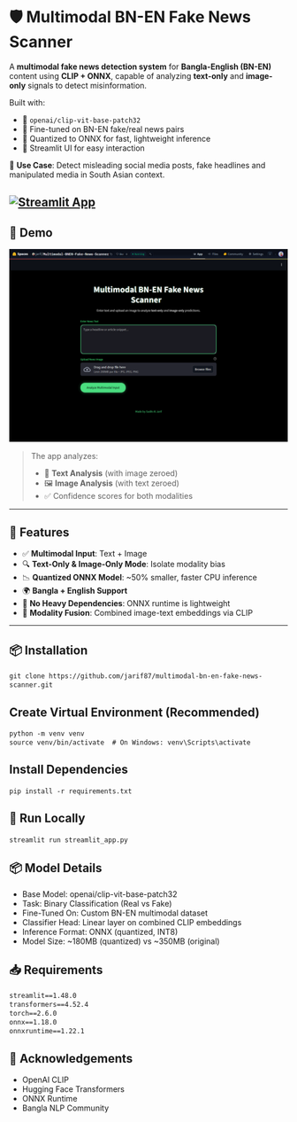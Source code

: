 # 🛡️ Multimodal BN-EN Fake News Scanner

A **multimodal fake news detection system** for **Bangla-English (BN-EN)** content using **CLIP + ONNX**, capable of analyzing **text-only** and **image-only** signals to detect misinformation.

Built with:
- 🔹 `openai/clip-vit-base-patch32`
- 🔹 Fine-tuned on BN-EN fake/real news pairs
- 🔹 Quantized to ONNX for fast, lightweight inference
- 🔹 Streamlit UI for easy interaction

🎯 **Use Case**: Detect misleading social media posts, fake headlines and manipulated media in South Asian context.

[![Streamlit App](https://static.streamlit.io/badges/streamlit_badge_black_white.svg)](https://huggingface.co/spaces/jarif/Multimodal-BNEN-Fake-News-Scanner) 
---

## 📸 Demo

![App Screenshot](images/image.png) 

> The app analyzes:
> - 📄 **Text Analysis** (with image zeroed)
> - 🖼️ **Image Analysis** (with text zeroed)
> - ✅ Confidence scores for both modalities

---

## 🚀 Features

- ✅ **Multimodal Input**: Text + Image
- 🔍 **Text-Only & Image-Only Mode**: Isolate modality bias
- 📉 **Quantized ONNX Model**: ~50% smaller, faster CPU inference
- 🌍 **Bangla + English Support**
- 💾 **No Heavy Dependencies**: ONNX runtime is lightweight
- 🧩 **Modality Fusion**: Combined image-text embeddings via CLIP

---

## 📦 Installation

```
git clone https://github.com/jarif87/multimodal-bn-en-fake-news-scanner.git
```
## Create Virtual Environment (Recommended)
```
python -m venv venv
source venv/bin/activate  # On Windows: venv\Scripts\activate
```

## Install Dependencies
```
pip install -r requirements.txt
```
## 🧪 Run Locally
```
streamlit run streamlit_app.py
```

 

## 📦 Model Details
- Base Model: openai/clip-vit-base-patch32
- Task: Binary Classification (Real vs Fake)
- Fine-Tuned On: Custom BN-EN multimodal dataset
- Classifier Head: Linear layer on combined CLIP embeddings
- Inference Format: ONNX (quantized, INT8)
- Model Size: ~180MB (quantized) vs ~350MB (original)

## 📥 Requirements
```
streamlit==1.48.0
transformers==4.52.4
torch==2.6.0
onnx==1.18.0
onnxruntime==1.22.1
```
## 🙌 Acknowledgements
- OpenAI CLIP
- Hugging Face Transformers
- ONNX Runtime
- Bangla NLP Community